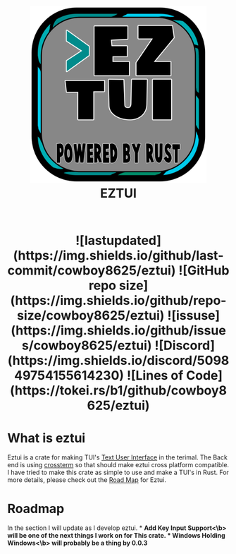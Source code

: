 <h1 align="center">
  <br>
  <img src="eztui_logo.png" alt="logo" width="400">
  <br>
  EZTUI
  <br>
  <br>
</h1>

<h1 align="center">
    ![lastupdated](https://img.shields.io/github/last-commit/cowboy8625/eztui)
    ![GitHub repo size](https://img.shields.io/github/repo-size/cowboy8625/eztui)
    ![issuse](https://img.shields.io/github/issues/cowboy8625/eztui)
    ![Discord](https://img.shields.io/discord/509849754155614230)
    ![Lines of Code](https://tokei.rs/b1/github/cowboy8625/eztui)
</h1>

# What is eztui

Eztui is a crate for making TUI's [Text User Interface](https://en.wikipedia.org/wiki/Text-based_user_interface) in the terimal.
The Back end is using [crossterm](https://docs.rs/crossterm/0.18.2/crossterm/) so that should make eztui cross platform compatible.
I have tried to make this crate as simple to use and make a TUI's in Rust.
For more details, please check out the [Road Map](#roadmap) for Eztui.


# Roadmap

In the section I will update as I develop eztui.
    * <b>Add Key Input Support<\b> will be one of the next things I work on for This crate.
    * <b>Windows Holding Windows<\b> will probably be a thing by 0.0.3
